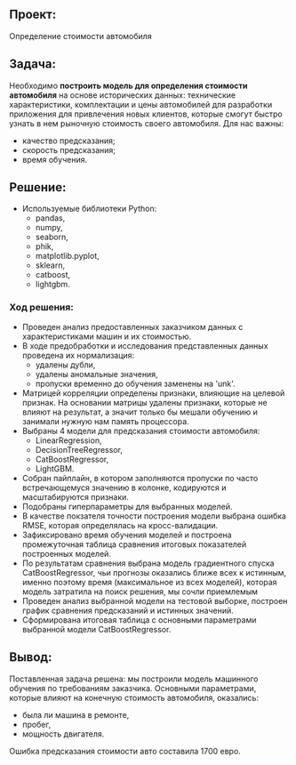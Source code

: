 ## Проект:

Определение стоимости автомобиля

## Задача:

Необходимо **построить модель для определения стоимости автомобиля** на основе исторических данных: технические характеристики, комплектации и цены автомобилей для разработки приложения для привлечения новых клиентов, которые смогут быстро узнать в нем рыночную стоимость своего автомобиля. 
Для нас важны:
- качество предсказания;
- скорость предсказания;
- время обучения.

## Решение:
- Используемые библиотеки Python:
  - pandas,
  - numpy,
  - seaborn,
  - phik,
  - matplotlib.pyplot,
  - sklearn,
  - catboost,
  - lightgbm.

### Ход решения:

- Проведен анализ предоставленных заказчиком  данных с характеристиками машин и их стоимостью.     
- В ходе предобработки и исследования представленных данных проведена их нормализация:
    - удалены дубли,
    - удалены аномальные значения,
    - пропуски временно до обучения заменены на 'unk'.
- Матрицей корреляции определены признаки, влияющие на целевой признак. На основании матрицы удалены признаки, которые не влияют на результат, а значит только бы мешали обучению и занимали нужную нам память процессора.
- Выбраны 4 модели для предсказания стоимости автомобиля:
    - LinearRegression,
    - DecisionTreeRegressor,
    - CatBoostRegressor,
    - LightGBM.
- Собран пайплайн, в котором заполняются пропуски по часто встречающемуся значению в колонке, кодируются и масштабируются признаки.
- Подобраны гиперпараметры для выбранных моделей.
- В качестве покзателя точности построения модели выбрана ошибка RMSE, которая определялась на кросс-валидации.
- Зафиксировано время обучения моделей и построена промежуточная таблица сравнения итоговых показателей построенных моделей.
- По результатам сравнения выбрана модель градиентного спуска CatBoostRegressor, чьи прогнозы оказались ближе всех к истинным, именно поэтому время (максимальное из всех моделей), которая модель затратила на поиск решения, мы сочли приемлемым
- Проведен анализ выбранной модели на тестовой выборке, построен график сравнения предсказаний и истинных значений.
- Сформирована итоговая таблица с основными параметрами выбранной модели CatBoostRegressor.

## Вывод:

Поставленная задача решена: мы построили модель машинного обучения по требованиям заказчика.
Основными параметрами, которые влияют на конечную стоимость автомобиля, оказались:
  - была ли машина в ремонте,
  - пробег,
  - мощность двигателя.

Ошибка предсказания стоимости авто составила 1700 евро.

